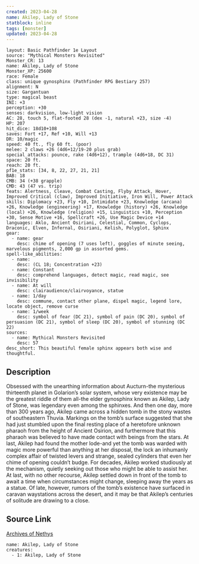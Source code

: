 ```yaml
---
created: 2023-04-28
name: Akilep, Lady of Stone
statblock: inline
tags: [monster]
updated: 2023-04-28
---
```

```statblock
layout: Basic Pathfinder 1e Layout
source: "Mythical Monsters Revisited"
Monster_CR: 13
name: Akilep, Lady of Stone
Monster_XP: 25600
race: Female
class: unique gynosphinx (Pathfinder RPG Bestiary 257)
alignment: N
size: Gargantuan
type: magical beast
INI: +3
perception: +30
senses: darkvision, low-light vision
AC: 28, touch 5, flat-footed 28 (dex -1, natural +23, size -4)
HP: 207
hit_dice: 18d10+108
saves: Fort +17, Ref +10, Will +13
DR: 10/magic
speed: 40 ft., fly 60 ft. (poor)
melee: 2 claws +26 (4d6+12/19-20 plus grab)
special_attacks: pounce, rake (4d6+12), trample (4d6+18, DC 31)
space: 20 ft.
reach: 20 ft.
pf1e_stats: [34, 8, 22, 27, 21, 21]
BAB: 18
CMB: 34 (+38 grapple)
CMD: 43 (47 vs. trip)
feats: Alertness, Cleave, Combat Casting, Flyby Attack, Hover, Improved Critical (claw), Improved Initiative, Iron Will, Power Attack
skills: Diplomacy +23, Fly +10, Intimidate +23, Knowledge (arcana) +26, Knowledge (engineering) +17, Knowledge (history) +26, Knowledge (local) +26, Knowledge (religion) +15, Linguistics +10, Perception +30, Sense Motive +16, Spellcraft +26, Use Magic Device +14
languages: Aklo, Ancient Osiriani, Celestial, Common, Cyclops, Draconic, Elven, Infernal, Osiriani, Kelish, Polyglot, Sphinx
gear:
  - name: gear
    desc: chime of opening (7 uses left), goggles of minute seeing, marvelous pigments, 2,000 gp in assorted gems.
spell-like_abilities:
  - name:
    desc: (CL 18; Concentration +23)
  - name: Constant
    desc: comprehend languages, detect magic, read magic, see invisibility
  - name: At will
    desc: clairaudience/clairvoyance, statue
  - name: 1/day
    desc: commune, contact other plane, dispel magic, legend lore, locate object, remove curse
  - name: 1/week
    desc: symbol of fear (DC 21), symbol of pain (DC 20), symbol of persuasion (DC 21), symbol of sleep (DC 20), symbol of stunning (DC 22)
sources:
  - name: Mythical Monsters Revisited
    desc: 57
desc_short: This beautiful female sphinx appears both wise and thoughtful.
```
## Description
Obsessed with the unearthing information about Aucturn-the mysterious thirteenth planet in Golarion’s solar system, whose very existence may be the greatest riddle of them all-the elder gynosphinx known as Akilep, Lady of Stone, was legendary even among the sphinxes. And then one day, more than 300 years ago, Akilep came across a hidden tomb in the stony wastes of southeastern Thuvia. Markings on the tomb’s surface suggested that she had just stumbled upon the final resting place of a heretofore unknown pharaoh from the height of Ancient Osirion, and furthermore that this pharaoh was believed to have made contact with beings from the stars. At last, Akilep had found the mother lode-and yet the tomb was warded with magic more powerful than anything at her disposal, the lock an inhumanly complex affair of twisted levers and strange, sealed cylinders that even her chime of opening couldn’t budge. For decades, Akilep worked studiously at the mechanism, quietly seeking out those who might be able to assist her. At last, with no other recourse, Akilep settled down in front of the tomb to await a time when circumstances might change, sleeping away the years as a statue. Of late, however, rumors of the tomb’s existence have surfaced in caravan waystations across the desert, and it may be that Akilep’s centuries of solitude are drawing to a close.
## Source Link
[Archives of Nethys](https://aonprd.com/MonsterDisplay.aspx?ItemName=Akilep%2C%20Lady%20of%20Stone)
```encounter-table
name: Akilep, Lady of Stone
creatures:
  - 1: Akilep, Lady of Stone
```
